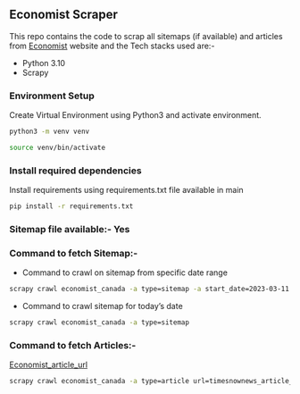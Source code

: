 ## Economist Scraper

This repo contains the code to scrap all sitemaps (if available) and articles from [Economist](https://www.economist.com) website and the Tech stacks used are:-
-  Python 3.10
-  Scrapy 

### Environment Setup 
 
Create Virtual Environment using Python3 and activate environment. 
```bash
python3 -m venv venv
```
```bash
source venv/bin/activate
```

### Install required dependencies

Install requirements using requirements.txt file available in main
```bash
pip install -r requirements.txt
```

### Sitemap file available:- Yes

### Command to fetch Sitemap:-
-  Command to crawl on sitemap from specific date range
```bash
scrapy crawl economist_canada -a type=sitemap -a start_date=2023-03-11 -a end_date=2023-03-13
```
    
-  Command to crawl sitemap for today’s date  
```bash
scrapy crawl economist_canada -a type=sitemap
```
    
### Command to fetch Articles:-
[Economist_article_url](https://www.economist.com/podcasts/2023/01/02/the-world-is-entering-a-new-nuclear-age-an-old-fear-returns)
```bash
scrapy crawl economist_canada -a type=article url=timesnownews_article_url
```
